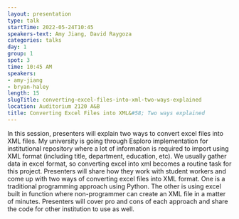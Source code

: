 ```yaml
---
layout: presentation
type: talk
startTime: 2022-05-24T10:45
speakers-text: Amy Jiang, David Raygoza
categories: talks
day: 1
group: 1
spot: 3
time: 10:45 AM
speakers:
- amy-jiang
- bryan-haley
length: 15
slugTitle: converting-excel-files-into-xml-two-ways-explained
location: Auditorium 2120 A&B
title: Converting Excel Files into XML&#58; Two ways explained
---
```

In this session, presenters will explain two ways to convert excel files into XML files. My university is going through Esploro implementation for institutional repository where a lot of information is required to import using XML format (including title, department, education, etc). We usually gather data in excel format, so converting excel into xml becomes a routine task for this project. Presenters will share how they work with student workers and come up with two ways of converting excel files into XML format. One is a traditional programming approach using Python. The other is using excel built in function where non-programmer can create an XML file in a matter of minutes. Presenters will cover pro and cons of each approach and share the code for other institution to use as well.
